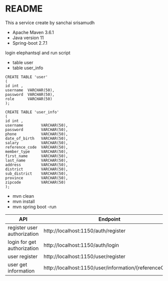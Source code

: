 
# README #
This a service create by sanchai srisamudh
* Apache Maven 3.6.1
* Java version 11
* Spring-boot 2.7.1

login elephantsql and run script

* table user
* table user_info
```
CREATE TABLE 'user'
(
id int ,
username  VARCHAR(50),
password  VARCHAR(50),
role      VARCHAR(50)
);
```

```
CREATE TABLE 'user_info'
(
id int ,
username        VARCHAR(50),
password        VARCHAR(50),
phone           VARCHAR(50),
date_of_birth   VARCHAR(50),
salary          VARCHAR(50),
reference_code  VARCHAR(50),
member_type     VARCHAR(50),
first_name      VARCHAR(50),
last_name       VARCHAR(50),
address         VARCHAR(50),
district        VARCHAR(50),
sub_district    VARCHAR(50),
province        VARCHAR(50),
zipcode         VARCHAR(50)
);
```

* mvn clean
* mvn install
* mvn spring boot -run

API	                        |Endpoint	                                              |Method|
----------------------------|-------------------------------------------------------|------|
register user authorization	|http://localhost:1150/auth/register	                  | POST |
login for get authorization	|http://localhost:1150/auth/login   	                  | POST |
user register             	|http://localhost:1150/user/register	                  | POST |
user get information	      |http://localhost:1150/user/information/{referenceCode}	| GET  |

